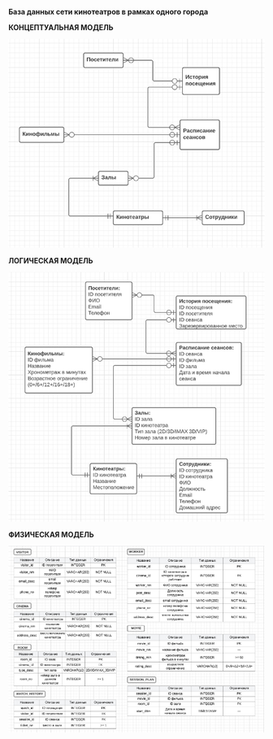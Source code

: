 **База данных сети кинотеатров в рамках одного города**

**КОНЦЕПТУАЛЬНАЯ МОДЕЛЬ**

![Concept model](https://github.com/KhuzinT/DbCinema/blob/main/pictures/concept_model.png)

**ЛОГИЧЕСКАЯ МОДЕЛЬ**

![Logic model](https://github.com/KhuzinT/DbCinema/blob/main/pictures/logic_model.png)

**ФИЗИЧЕСКАЯ МОДЕЛЬ**

![Physycal model](https://github.com/KhuzinT/DbCinema/blob/main/pictures/physycal_model.png)